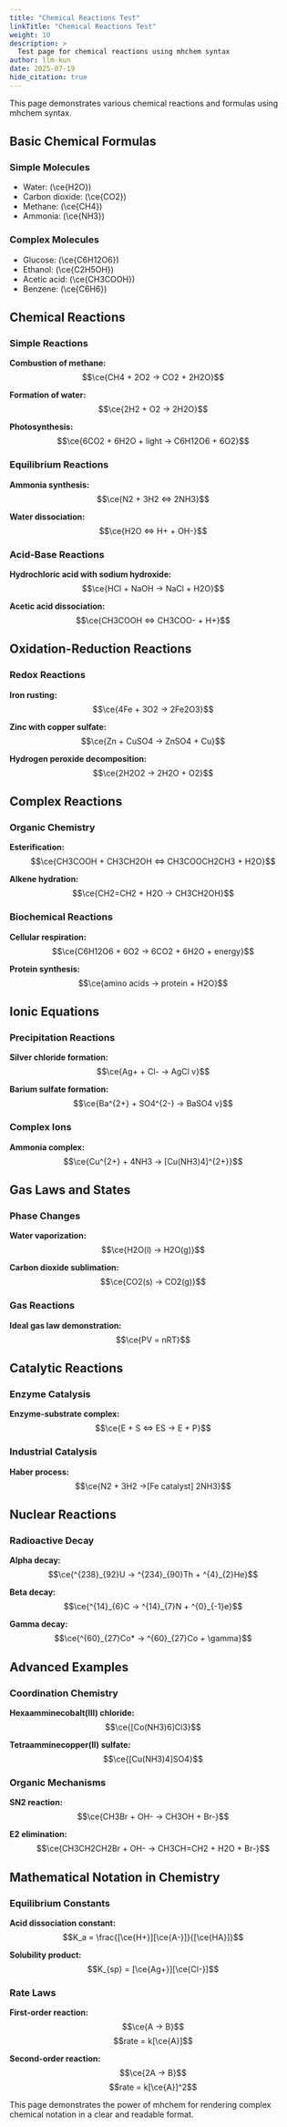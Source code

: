 ```yaml
---
title: "Chemical Reactions Test"
linkTitle: "Chemical Reactions Test"
weight: 10
description: >
  Test page for chemical reactions using mhchem syntax
author: llm-kun
date: 2025-07-19
hide_citation: true
---
```


This page demonstrates various chemical reactions and formulas using mhchem syntax.

## Basic Chemical Formulas

### Simple Molecules
- Water: \(\ce{H2O}\)
- Carbon dioxide: \(\ce{CO2}\)
- Methane: \(\ce{CH4}\)
- Ammonia: \(\ce{NH3}\)

### Complex Molecules
- Glucose: \(\ce{C6H12O6}\)
- Ethanol: \(\ce{C2H5OH}\)
- Acetic acid: \(\ce{CH3COOH}\)
- Benzene: \(\ce{C6H6}\)

## Chemical Reactions

### Simple Reactions
**Combustion of methane:**
$$\ce{CH4 + 2O2 -> CO2 + 2H2O}$$

**Formation of water:**
$$\ce{2H2 + O2 -> 2H2O}$$

**Photosynthesis:**
$$\ce{6CO2 + 6H2O + light -> C6H12O6 + 6O2}$$

### Equilibrium Reactions
**Ammonia synthesis:**
$$\ce{N2 + 3H2 <=> 2NH3}$$

**Water dissociation:**
$$\ce{H2O <=> H+ + OH-}$$

### Acid-Base Reactions
**Hydrochloric acid with sodium hydroxide:**
$$\ce{HCl + NaOH -> NaCl + H2O}$$

**Acetic acid dissociation:**
$$\ce{CH3COOH <=> CH3COO- + H+}$$

## Oxidation-Reduction Reactions

### Redox Reactions
**Iron rusting:**
$$\ce{4Fe + 3O2 -> 2Fe2O3}$$

**Zinc with copper sulfate:**
$$\ce{Zn + CuSO4 -> ZnSO4 + Cu}$$

**Hydrogen peroxide decomposition:**
$$\ce{2H2O2 -> 2H2O + O2}$$

## Complex Reactions

### Organic Chemistry
**Esterification:**
$$\ce{CH3COOH + CH3CH2OH <=> CH3COOCH2CH3 + H2O}$$

**Alkene hydration:**
$$\ce{CH2=CH2 + H2O -> CH3CH2OH}$$

### Biochemical Reactions
**Cellular respiration:**
$$\ce{C6H12O6 + 6O2 -> 6CO2 + 6H2O + energy}$$

**Protein synthesis:**
$$\ce{amino acids -> protein + H2O}$$

## Ionic Equations

### Precipitation Reactions
**Silver chloride formation:**
$$\ce{Ag+ + Cl- -> AgCl v}$$

**Barium sulfate formation:**
$$\ce{Ba^{2+} + SO4^{2-} -> BaSO4 v}$$

### Complex Ions
**Ammonia complex:**
$$\ce{Cu^{2+} + 4NH3 -> [Cu(NH3)4]^{2+}}$$

## Gas Laws and States

### Phase Changes
**Water vaporization:**
$$\ce{H2O(l) -> H2O(g)}$$

**Carbon dioxide sublimation:**
$$\ce{CO2(s) -> CO2(g)}$$

### Gas Reactions
**Ideal gas law demonstration:**
$$\ce{PV = nRT}$$

## Catalytic Reactions

### Enzyme Catalysis
**Enzyme-substrate complex:**
$$\ce{E + S <=> ES -> E + P}$$

### Industrial Catalysis
**Haber process:**
$$\ce{N2 + 3H2 ->[Fe catalyst] 2NH3}$$

## Nuclear Reactions

### Radioactive Decay
**Alpha decay:**
$$\ce{^{238}_{92}U -> ^{234}_{90}Th + ^{4}_{2}He}$$

**Beta decay:**
$$\ce{^{14}_{6}C -> ^{14}_{7}N + ^{0}_{-1}e}$$

**Gamma decay:**
$$\ce{^{60}_{27}Co* -> ^{60}_{27}Co + \gamma}$$

## Advanced Examples

### Coordination Chemistry
**Hexaamminecobalt(III) chloride:**
$$\ce{[Co(NH3)6]Cl3}$$

**Tetraamminecopper(II) sulfate:**
$$\ce{[Cu(NH3)4]SO4}$$

### Organic Mechanisms
**SN2 reaction:**
$$\ce{CH3Br + OH- -> CH3OH + Br-}$$

**E2 elimination:**
$$\ce{CH3CH2CH2Br + OH- -> CH3CH=CH2 + H2O + Br-}$$

## Mathematical Notation in Chemistry

### Equilibrium Constants
**Acid dissociation constant:**
$$K_a = \frac{[\ce{H+}][\ce{A-}]}{[\ce{HA}]}$$

**Solubility product:**
$$K_{sp} = [\ce{Ag+}][\ce{Cl-}]$$

### Rate Laws
**First-order reaction:**
$$\ce{A -> B}$$
$$rate = k[\ce{A}]$$

**Second-order reaction:**
$$\ce{2A -> B}$$
$$rate = k[\ce{A}]^2$$

This page demonstrates the power of mhchem for rendering complex chemical notation in a clear and readable format. 